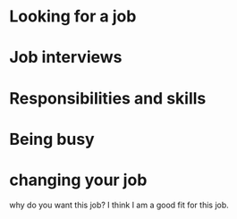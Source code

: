 # Looking for a job
 
# Job interviews

# Responsibilities and skills
 

# Being busy

# changing your job


why do you want this job?
I think I am a good fit for this job.
